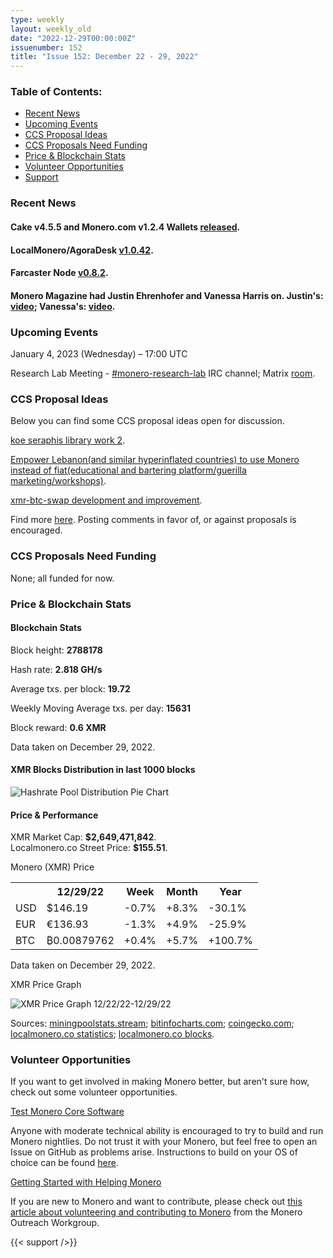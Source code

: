 ```yaml
---
type: weekly
layout: weekly_old
date: "2022-12-29T00:00:00Z"
issuenumber: 152
title: "Issue 152: December 22 - 29, 2022"
---
```


<h3>Table of Contents:</h3>
<ul class="contents">
    <li><a href="#news">Recent News</a></li>
    <li><a href="#events">Upcoming Events</a></li>
    <li><a href="#ideas">CCS Proposal Ideas</a></li>
    <li><a href="#proposals">CCS Proposals Need Funding</a></li>
    <li><a href="#stats">Price & Blockchain Stats</a></li>
    <li><a href="#volunteer">Volunteer Opportunities</a></li>
    <li><a href="#support">Support</a></li>
</ul>

<h3 id="news">Recent News</h3>

<div class="newsbyte">
    <h4>Cake v4.5.5 and Monero.com v1.2.4 Wallets <a href="https://github.com/cake-tech/cake_wallet/releases/tag/v4.5.5" target="_blank">released</a>.</h4>
</div>

<div class="newsbyte">
    <h4>LocalMonero/AgoraDesk <a href="https://github.com/AgoraDesk-LocalMonero/agoradesk-app-foss/releases/tag/v1.0.42" target="_blank">v1.0.42</a>.</h4>
</div>

<div class="newsbyte">
    <h4>Farcaster Node <a href="https://github.com/farcaster-project/farcaster-node/releases/tag/v0.8.2" target="_blank">v0.8.2</a>.</h4>
</div>

<div class="newsbyte">
    <h4>Monero Magazine had Justin Ehrenhofer and Vanessa Harris on. Justin's: <a href="https://piped.adminforge.de/watch?v=Ze8OBj8c4ko" target="_blank">video</a>; Vanessa's: <a href="https://piped.adminforge.de/watch?v=3a6kxMbUiH0" target="_blank">video</a>.</h4>
</div>

<h3 id="events">Upcoming Events</h3>

<div class="event">
    <p class="date" markdown="1">January 4, 2023 (Wednesday) – 17:00 UTC</p>
    <p markdown="1">Research Lab Meeting - <a href="irc://irc.libera.chat/#monero-research-lab" target="_blank">#monero-research-lab</a> IRC channel; Matrix <a href="https://matrix.to/#/#monero-research-lab:monero.social" target="_blank">room</a>.</p>
</div>

<h3 id="ideas">CCS Proposal Ideas</h3>

<p>Below you can find some CCS proposal ideas open for discussion.</p>

<div class="proposal">
<p><a href="https://repo.getmonero.org/monero-project/ccs-proposals/-/merge_requests/369" target="_blank">koe seraphis library work 2</a>.</p>
</div>

<div class="proposal">
<p><a href="https://repo.getmonero.org/monero-project/ccs-proposals/-/merge_requests/367" target="_blank">Empower Lebanon(and similar hyperinflated countries) to use Monero instead of fiat(educational and bartering platform/guerilla marketing/workshops)</a>.</p>
</div>

<div class="proposal">
<p><a href="https://repo.getmonero.org/monero-project/ccs-proposals/-/merge_requests/355" target="_blank">xmr-btc-swap development and improvement</a>.</p>
</div>

<div class="proposal">
<p>Find more <a href="https://ccs.getmonero.org/ideas/" target="_blank">here</a>. Posting comments in favor of, or against proposals is encouraged.</p>
</div>

<h3 id="proposals">CCS Proposals Need Funding</h3>

<p>None; all funded for now.</p>

<h3 id="stats">Price & Blockchain Stats</h3>

<h4 class="stat">Blockchain Stats</h4>

<div class="bcstats">
    <p>Block height: <b>2788178</b></p>
    <p>Hash rate: <b>2.818 GH/s</b></p>
    <p>Average txs. per block: <b>19.72</b></p>
    <p>Weekly Moving Average txs. per day: <b>15631</b></p>
    <p>Block reward: <b>0.6 XMR</b></p>
</div>
<p class="note">Data taken on December 29, 2022.</p>

<h4 class="stat">XMR Blocks Distribution in last 1000 blocks</h4>
<p><img src="/img/hashrate-pool-distribution-1229.png" alt="Hashrate Pool Distribution Pie Chart"/></p>

<h4 class="stat" id="price-stat">Price & Performance</h4>

<div class="price-intro">XMR Market Cap: <b>$2,649,471,842</b>.<br/>Localmonero.co Street Price: <b>$155.51</b>.</div>

<p class="table-title">Monero (XMR) Price</p>
<table class="price-table">
  <tr class="row1">
    <th></th>
    <th>12/29/22</th>
    <th>Week</th>
    <th>Month</th>
    <th>Year</th>
  </tr>
  <tr>
    <td data-th="XMR to">USD</td>
    <td data-th="12/29/22">$146.19</td>
    <td data-th="Week" class="red">-0.7%</td>
    <td data-th="Month" class="green">+8.3%</td>
    <td data-th="Year" class="red">-30.1%</td>
  </tr>
  <tr class="row3">
    <td data-th="XMR to">EUR</td>
    <td data-th="12/29/22">€136.93</td>
    <td data-th="Week" class="red">-1.3%</td>
    <td data-th="Month" class="green">+4.9%</td>
    <td data-th="Year" class="red">-25.9%</td>
  </tr>
  <tr>
    <td data-th="XMR to">BTC</td>
    <td data-th="12/29/22">₿0.00879762</td>
    <td data-th="Week" class="green">+0.4%</td>
    <td data-th="Month" class="green">+5.7%</td>
    <td data-th="Year" class="green">+100.7%</td>
  </tr>
</table>
<p class="note">Data taken on December 29, 2022.</p>

<p class="table-title">XMR Price Graph</p>

![XMR Price Graph 12/22/22-12/29/22](/img/weekly-chart-1229.png "XMR Price Graph 12/22/22-12/29/22")

Sources: <a href="https://miningpoolstats.stream/monero" target="_blank">miningpoolstats.stream</a>; <a href="https://bitinfocharts.com/monero/" target="_blank">bitinfocharts.com</a>; <a href="https://www.coingecko.com/en/coins/monero" target="_blank">coingecko.com</a>; <a href="https://localmonero.co/statistics" target="_blank">localmonero.co statistics</a>; <a href="https://localmonero.co/blocks" target="_blank">localmonero.co blocks</a>.

<h3 id="volunteer">Volunteer Opportunities</h3>

<p>If you want to get involved in making Monero better, but aren't sure how, check out some volunteer opportunities.</p>

<div class="newsbyte">
    <p class="date"><a href="https://github.com/monero-project/monero" target="_blank">Test Monero Core Software</a></p>
    <p>Anyone with moderate technical ability is encouraged to try to build and run Monero nightlies. Do not trust it with your Monero, but feel free to open an Issue on GitHub as problems arise. Instructions to build on your OS of choice can be found <a href="https://github.com/monero-project/monero#compiling-monero-from-source" target="_blank">here</a>. </p>
</div>

<div class="newsbyte">
    <p class="date"><a href="https://github.com/monero-project/monero" target="_blank">Getting Started with Helping Monero</a></p>
    <p>If you are new to Monero and want to contribute, please check out <a href="https://www.monerooutreach.org/stories/getting-started-helping-monero.php" target="_blank">this article about volunteering and contributing to Monero</a> from the Monero Outreach Workgroup. </p>
</div>

{{< support />}}


